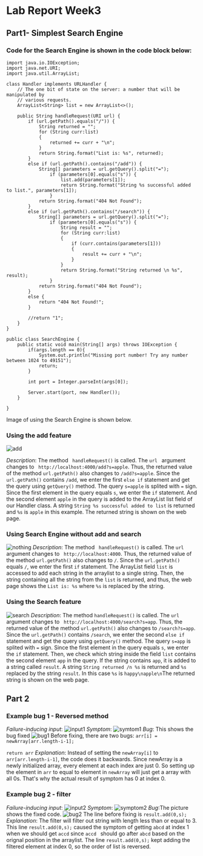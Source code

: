 # Lab Report Week3
## Part1- Simplest Search Engine

### Code for the Search Engine is shown in the code block below:

```
import java.io.IOException;
import java.net.URI;
import java.util.ArrayList;

class Handler implements URLHandler {
    // The one bit of state on the server: a number that will be manipulated by
    // various requests.
    ArrayList<String> list = new ArrayList<>();

    public String handleRequest(URI url) {
        if (url.getPath().equals("/")) {
            String returned = "";
            for (String curr:list)
            {
                returned += curr + "\n";
            }
            return String.format("List is: %s", returned);
        } 
        else if (url.getPath().contains("/add")) {
            String[] parameters = url.getQuery().split("=");
                if (parameters[0].equals("s")) {
                    list.add(parameters[1]);
                    return String.format("String %s successful added to list.", parameters[1]);
                }
            return String.format("404 Not Found");
        } 
        else if (url.getPath().contains("/search")) {
            String[] parameters = url.getQuery().split("=");
                if (parameters[0].equals("s")) {
                    String result = "";
                    for (String curr:list)
                    {
                        if (curr.contains(parameters[1]))
                        {
                            result += curr + "\n";
                        }
                    }
                    return String.format("String returned \n %s", result);
                }
            return String.format("404 Not Found");
        }
        else {
            return "404 Not Found!";
        }
        
        //return "1";
    }
}

public class SearchEngine {
    public static void main(String[] args) throws IOException {
        if(args.length == 0){
            System.out.println("Missing port number! Try any number between 1024 to 49151");
            return;
        }

        int port = Integer.parseInt(args[0]);

        Server.start(port, new Handler());
    }
    
}
```

Image of using the Search Engine is shown below.

### Using the add feature
![add](./images/add.png)

*Description*: The method ` handleRequest()` is called. The `url ` argument changes to ` http://localhost:4000/add?s=apple`. Thus, the returned value of the method `url.getPath()` also changes to `/add?s=apple`. Since the `url.getPath()` contains `/add`, we enter the first `else if` statement and get the query using `getQuery()` method. The query `s=apple` is splited with `=` sign. Since the first element in the query equals `s`, we enter the `if` statement. And the second element `apple` in the query is added to the ArrayList list field of our Handler class. A string `String %s successful added to list` is returned and `%s` is `apple` in this example. The returned string is shown on the web page.

### Using Search Engine without add and search
![nothing](/images/nothing.png)
*Description*: The method ` handleRequest()` is called. The `url ` argument changes to ` http://localhost:4000`. Thus, the returned value of the method `url.getPath()` also changes to `/`. Since the `url.getPath()` equals `/`, we enter the first `if` statement. The ArrayList field `list` is accessed to add each string in the arraylist to a single string. Then, the string containing all the string from the `list` is returned, and thus, the web page shows the `List is: %s` where `%s` is replaced by the string.
### Using the Search feature
![search](./images/search.png)
*Description*: The method ` handleRequest() ` is called. The `url ` argument changes to ` http://localhost:4000/search?s=app`. Thus, the returned value of the method `url.getPath()` also changes to `/search?s=app`. Since the `url.getPath()` contains `/search`, we enter the second `else if` statement and get the query using `getQuery()` method. The query `s=app` is splited with `=` sign. Since the first element in the query equals `s`, we enter the `if` statement. Then, we check which string inside the field `list` contains the second element `app` in the query. If the string contains  `app`, it is added to a string called `result`. A string `String returned /n %s` is returned and `%s` replaced by the string `result`. In this case `%s` is `happy\napple\n`The returned string is shown on the web page.


## Part 2

### Example bug 1 - Reversed method
*Failure-inducing input*: 
![input1](./images/input1.png)
*Symptom*:
![symtom1](./images/symptom1.png)
*Bug*: This shows the bug fixed
![bug1](./images/bug1.png)
Before fixing, there are two bugs:
`arr[i] = newArray[arr.length-i-1];`

`return arr`
*Explanation*: Instead of setting the `newArray[i]` to `arr[arr.length-i-1]`, the code does it backwards. Since newArray is a newly initialized array, every element at each index are just 0. So setting up the element in `arr` to equal to element in `newArray` will just get a array with all 0s. That's why the actual result of symptom has 0 at index 0.


### Example bug 2 - filter
*Failure-inducing input*: 
![input2](./images/input2.png)
*Symptom*:
![symptom2](./images/symptom2.png)
*Bug*:The picture shows the fixed code.
![bug2](./images/bug2.png)
The line before fixing is `result.add(0,s);`
*Explanation*: The filter will filter out string with length less than or equal to 3. This line `result.add(0,s);` caused the symptom of getting `abcd` at index 1 when we should get `accd` since `accd ` should go after `abcd` based on the orignal position in the arraylist. The line `result.add(0,s);` kept adding the filtered element at index 0, so the order of list is reversed. 